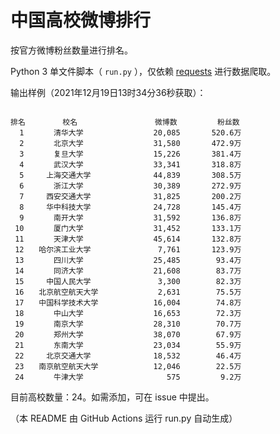 
# 中国高校微博排行

按官方微博粉丝数量进行排名。

Python 3 单文件脚本（ `run.py` ），仅依赖 [requests](https://github.com/psf/requests) 进行数据爬取。

输出样例（2021年12月19日13时34分36秒获取）：

```

排名　　　　　校名　　　　　         微博数         粉丝数
  1　　　　清华大学　　　　         20,085       520.6万
  2　　　　北京大学　　　　         31,580       472.9万
  3　　　　复旦大学　　　　         15,226       381.4万
  4　　　　武汉大学　　　　         33,341       318.8万
  5　　　上海交通大学　　　         44,839       308.5万
  6　　　　浙江大学　　　　         30,389       272.9万
  7　　　西安交通大学　　　         31,825       200.2万
  8　　　华中科技大学　　　         24,728       145.4万
  9　　　　南开大学　　　　         31,592       136.8万
 10　　　　厦门大学　　　　         31,452       133.1万
 11　　　　天津大学　　　　         45,614       132.8万
 12　　哈尔滨工业大学　　　          7,761       123.9万
 13　　　　四川大学　　　　         25,485        93.4万
 14　　　　同济大学　　　　         21,608        83.7万
 15　　　中国人民大学　　　          3,300        82.3万
 16　　北京航空航天大学　　          2,631        75.5万
 17　　中国科学技术大学　　         16,004        74.8万
 18　　　　中山大学　　　　         16,653        72.3万
 19　　　　南京大学　　　　         28,310        70.7万
 20　　　　郑州大学　　　　         38,070        67.9万
 21　　　　东南大学　　　　         23,034        55.9万
 22　　　北京交通大学　　　         18,532        46.4万
 23　　南京航空航天大学　　         12,046        22.5万
 24　　　　牛津大学　　　　            575         9.2万

```

目前高校数量：24。如需添加，可在 issue 中提出。

（本 README 由 GitHub Actions 运行 run.py 自动生成）
